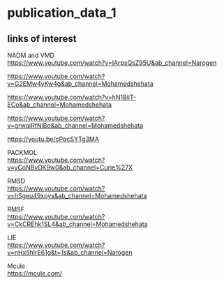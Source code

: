 # publication_data_1

## links of interest

NADM and VMD  
https://www.youtube.com/watch?v=IArpsQsZ95U&ab_channel=Narogen

https://www.youtube.com/watch?v=G2EMw4yKw4g&ab_channel=Mohamedshehata

https://www.youtube.com/watch?v=hN1BiiT-ECo&ab_channel=Mohamedshehata

https://www.youtube.com/watch?v=grwqiRfNlBo&ab_channel=Mohamedshehata

https://youtu.be/cPqcSYTg3MA

PACKMOL  
https://www.youtube.com/watch?v=yCoNBvDK9w0&ab_channel=Curie%27X

RMSD  
https://www.youtube.com/watch?v=hSgeu49xpys&ab_channel=Mohamedshehata

RMSF  
https://www.youtube.com/watch?v=CkCREhk1SL4&ab_channel=Mohamedshehata

LIE  
https://www.youtube.com/watch?v=nHx5hIrE61g&t=1s&ab_channel=Narogen

Mcule  
https://mcule.com/
